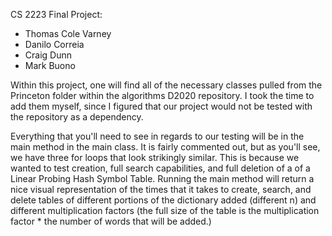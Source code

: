
CS 2223 Final Project:
- Thomas Cole Varney
- Danilo Correia
- Craig Dunn
- Mark Buono
    
Within this project, one will find all of the necessary classes pulled from the Princeton
folder within the algorithms D2020 repository. I took the time to add them myself, since I 
figured that our project would not be tested with the repository as a dependency.

Everything that you'll need to see in regards to our testing will be in the main method in the
main class. It is fairly commented out, but as you'll see, we have three for loops that look
strikingly similar. This is because we wanted to test creation, full search capabilities, and 
full deletion of a of a Linear Probing Hash Symbol Table. Running the main method will return 
a nice visual representation of the times that it takes to create, search, and delete tables
of different portions of the dictionary added (different n) and different multiplication 
factors (the full size of the table is the multiplication factor * the number of words that
will be added.)